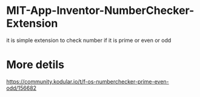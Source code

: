 # MIT-App-Inventor-NumberChecker-Extension
it is simple extension to check number if it is prime or even or odd 

# More detils

https://community.kodular.io/t/f-os-numberchecker-prime-even-odd/156682

